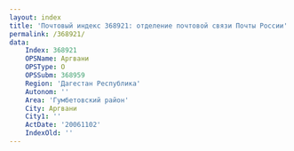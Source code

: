 ```yaml
---
layout: index
title: 'Почтовый индекс 368921: отделение почтовой связи Почты России'
permalink: /368921/
data:
    Index: 368921
    OPSName: Аргвани
    OPSType: О
    OPSSubm: 368959
    Region: 'Дагестан Республика'
    Autonom: ''
    Area: 'Гумбетовский район'
    City: Аргвани
    City1: ''
    ActDate: '20061102'
    IndexOld: ''
---
```

